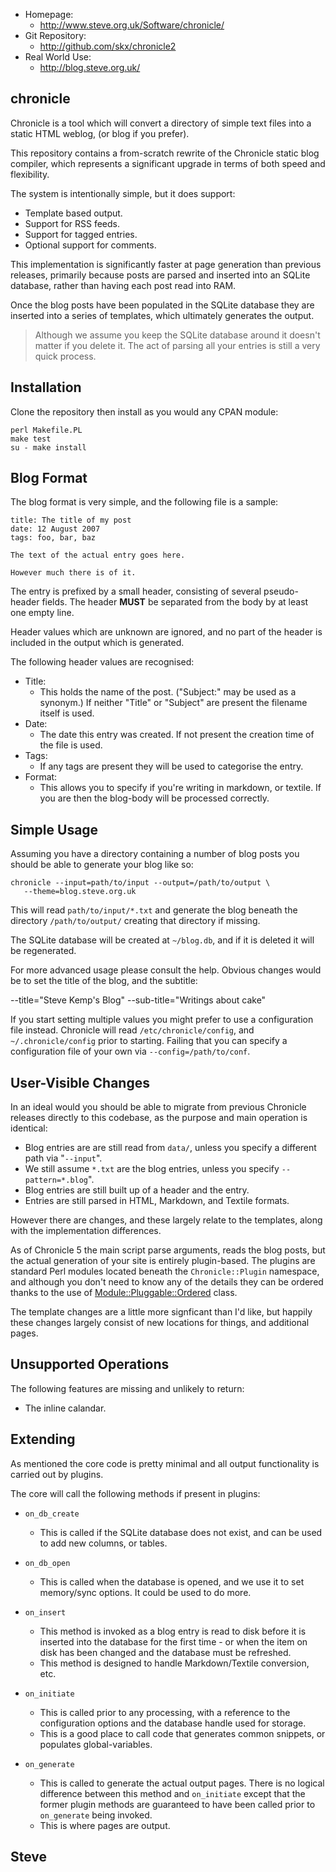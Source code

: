 
* Homepage:
   * http://www.steve.org.uk/Software/chronicle/
* Git Repository:
   * http://github.com/skx/chronicle2
* Real World Use:
   * http://blog.steve.org.uk/


chronicle
---------

Chronicle is a tool which will convert a directory of simple text files into a static HTML weblog, (or blog if you prefer).

This repository contains a from-scratch rewrite of the Chronicle static blog compiler, which represents a significant upgrade in terms of both speed and flexibility.

The system is intentionally simple, but it does support:

* Template based output.
* Support for RSS feeds.
* Support for tagged entries.
* Optional support for comments.


This implementation is significantly faster at page generation than previous releases, primarily because posts are parsed and inserted into an SQLite database, rather than having each post read into RAM.

Once the blog posts have been populated in the SQLite database they are inserted into a series of templates, which ultimately generates the output.

> Although we assume you keep the SQLite database around it doesn't matter if you delete it.  The act of parsing all your entries is still a very quick process.


Installation
-------------

Clone the repository then install as you would any CPAN module:

    perl Makefile.PL
    make test
    su - make install




Blog Format
-----------

The blog format is very simple, and the following file is a sample:

    title: The title of my post
    date: 12 August 2007
    tags: foo, bar, baz

    The text of the actual entry goes here.

    However much there is of it.


The entry is prefixed by a small header, consisting of several pseudo-header fields. The header __MUST__ be separated from the body by at least one empty line.

Header values which are unknown are ignored, and no part of the header is included in the output which is generated.

The following header values are recognised:

* Title:
    * This holds the name of the post. ("Subject:" may be used as a synonym.) If neither "Title" or "Subject" are present the filename itself is used.
* Date:
    * The date this entry was created. If not present the creation time of the file is used.
* Tags:
    * If any tags are present they will be used to categorise the entry.
* Format:
    * This allows you to specify if you're writing in markdown, or textile.  If you are then the blog-body will be processed correctly.


Simple Usage
------------

Assuming you have a directory containing a number of blog posts
you should be able to generate your blog like so:

    chronicle --input=path/to/input --output=/path/to/output \
       --theme=blog.steve.org.uk

This will read `path/to/input/*.txt` and generate the blog beneath
the directory `/path/to/output/` creating that directory if missing.

The SQLite database will be created at `~/blog.db`, and if it is
deleted it will be regenerated.

For more advanced usage please consult the help.  Obvious changes would
be to set the title of the blog, and the subtitle:

   --title="Steve Kemp's Blog" --sub-title="Writings about cake"

If you start setting multiple values you might prefer to use a configuration
file instead.  Chronicle will read  `/etc/chronicle/config`, and `~/.chronicle/config` prior to starting.  Failing that you can specify a configuration file of your own via `--config=/path/to/conf`.


User-Visible Changes
--------------------

In an ideal would you should be able to migrate from previous Chronicle releases directly to this codebase, as the purpose and main operation is identical:

* Blog entries are are still read from `data/`, unless you specify a different path via "`--input`".
* We still assume `*.txt` are the blog entries, unless you specify `--pattern=*.blog`".
* Blog entries are still built up of a header and the entry.
* Entries are still parsed in HTML, Markdown, and Textile formats.

However there are changes, and these largely relate to the templates,
along with the implementation differences.

As of Chronicle 5 the main script parse arguments, reads the blog posts, but the actual generation of your site is entirely plugin-based.  The plugins are standard Perl modules located beneath the `Chronicle::Plugin` namespace, and although you don't need to know any of the details they can be ordered thanks to the use of [Module::Pluggable::Ordered](http://search.cpan.org/perldoc?Module%3A%3APluggable%3A%3AOrdered) class.

The template changes are a little more signficant than I'd like, but
happily these changes largely consist of new locations for things,
and additional pages.


Unsupported Operations
----------------------

The following features are missing and unlikely to return:

* The inline calandar.


Extending
---------

As mentioned the core code is pretty minimal and all output functionality
is carried out by plugins.

The core will call the following methods if present in plugins:

* `on_db_create`
   * This is called if the SQLite database does not exist, and can be used to add new columns, or tables.

* `on_db_open`
   * This is called when the database is opened, and we use it to set memory/sync options.  It could be used to do more.

* `on_insert`
   * This method is invoked as a blog entry is read to disk before it is inserted into the database for the first time - or when the item on disk has been changed and the database must be refreshed.
   * This method is designed to handle Markdown/Textile conversion, etc.

* `on_initiate`
   * This is called prior to any processing, with a reference to the configuration options and the database handle used for storage.
   * This is a good place to call code that generates common snippets, or populates global-variables.

* `on_generate`
   * This is called to generate the actual output pages.  There is no logical difference between this method and `on_initiate` except that the former plugin methods are guaranteed to have been called prior to `on_generate` being invoked.
   * This is where pages are output.



Steve
--

